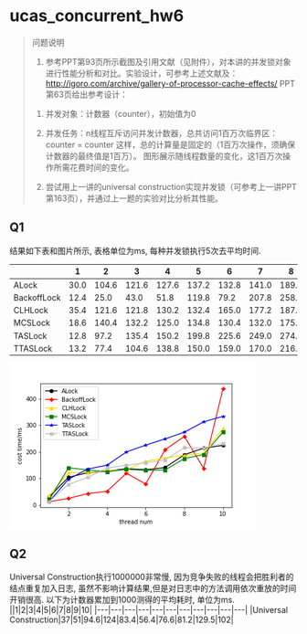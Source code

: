 # ucas_concurrent_hw6
> 问题说明
> 1. 参考PPT第93页所示截图及引用文献（见附件），对本讲的并发锁对象进行性能分析和对比。实验设计，可参考上述文献及：http://igoro.com/archive/gallery-of-processor-cache-effects/
> PPT第63页给出参考设计：
> 1) 并发对象：计数器（counter），初始值为0
> 
> 2) 并发任务：n线程互斥访问并发计数器，总共访问1百万次临界区：counter = counter 
> 这样，总的计算量是固定的（1百万次操作，须确保计数器的最终值是1百万）。
> 图形展示随线程数量的变化，这1百万次操作所需花费时间的变化。
> 2. 尝试用上一讲的universal construction实现并发锁（可参考上一讲PPT第163页），并通过上一题的实验对比分析其性能。

## Q1
结果如下表和图片所示, 表格单位为ms, 每种并发锁执行5次去平均时间.

||1|2|3|4|5|6|7|8|9|10|
|---|---|---|---|---|---|---|---|---|---|---|
|ALock|30.0| 104.6| 121.6| 127.6| 137.2| 132.8| 141.0| 189.4| 214.0| 224.8|
|BackoffLock|12.4| 25.0| 43.0| 51.8| 119.8| 79.2| 207.8| 258.4| 138.4| 437.6|
|CLHLock|35.4| 121.6| 121.8| 130.2| 132.4| 165.0| 177.2| 187.6| 195.6| 287.2|
|MCSLock|18.6| 140.4| 132.2| 125.0| 134.8| 130.4| 132.0| 175.0| 190.0| 274.6|
|TASLock|12.8| 97.2| 135.4| 150.2| 199.8| 225.6| 249.0| 274.4| 313.2| 334.2|
|TTASLock|13.2| 77.4| 104.6| 138.8| 150.0| 159.0| 170.0| 216.0| 214.8| 231.8|

![](./result.png)

## Q2
Universal Construction执行1000000非常慢, 因为竞争失败的线程会把胜利者的结点重复加入日志, 虽然不影响计算结果,但是对日志中的方法调用依次重放的时间开销很高. 以下为计数器累加到1000测得的平均耗时, 单位为ms.
||1|2|3|4|5|6|7|8|9|10|
|---|---|---|---|---|---|---|---|---|---|---|
|Universal Construction|37|51|94.6|124|83.4|56.4|76.6|81.2|129.5|102|
